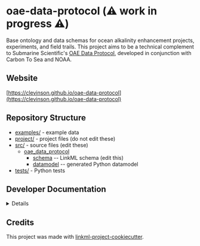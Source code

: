 # oae-data-protocol (⚠️ work in progress ⚠️)

Base ontology and data schemas for ocean alkalinity enhancement projects, experiments, and field trails. This project aims to be a technical complement to Submarine Scientific's [OAE Data Protocol](https://www.carbontosea.org/oae-data-protocol/), developed in conjunction with Carbon To Sea and NOAA.

## Website

[https://clevinson.github.io/oae-data-protocol](https://clevinson.github.io/oae-data-protocol)

## Repository Structure

- [examples/](examples/) - example data
- [project/](project/) - project files (do not edit these)
- [src/](src/) - source files (edit these)
  - [oae_data_protocol](src/oae_data_protocol)
    - [schema](src/oae_data_protocol/schema) -- LinkML schema
      (edit this)
    - [datamodel](src/oae_data_protocol/datamodel) -- generated
      Python datamodel
- [tests/](tests/) - Python tests

## Developer Documentation

<details>
To run commands you may use good old make or the command runner [just](https://github.com/casey/just/) which is a better choice on Windows.
Use the `make` command or `duty` commands to generate project artefacts:
* `make help` or `just --list`: list all pre-defined tasks
* `make all` or `just all`: make everything
* `make deploy` or `just deploy`: deploys site
</details>

## Credits

This project was made with
[linkml-project-cookiecutter](https://github.com/linkml/linkml-project-cookiecutter).
